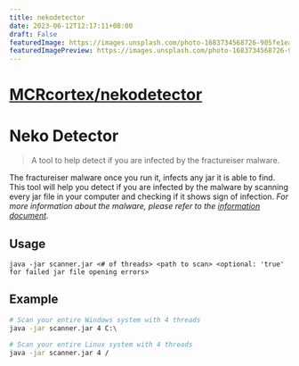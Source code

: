 ```yaml
---
title: nekodetector
date: 2023-06-12T12:17:11+08:00
draft: False
featuredImage: https://images.unsplash.com/photo-1683734568726-905fe1ea73de?ixid=M3w0NjAwMjJ8MHwxfHJhbmRvbXx8fHx8fHx8fDE2ODY1NDMzMDR8&ixlib=rb-4.0.3
featuredImagePreview: https://images.unsplash.com/photo-1683734568726-905fe1ea73de?ixid=M3w0NjAwMjJ8MHwxfHJhbmRvbXx8fHx8fHx8fDE2ODY1NDMzMDR8&ixlib=rb-4.0.3
---
```


# [MCRcortex/nekodetector](https://github.com/MCRcortex/nekodetector)

# Neko Detector 

> A tool to help detect if you are infected by the fractureiser malware.

The fractureiser malware once you run it, infects any jar it is able to find. This tool will help you detect if you are infected by the malware by scanning every jar file in your computer and checking if it shows sign of infection. *For more information about the malware, please refer to the [information document](https://github.com/fractureiser-investigation/fractureiser/blob/main/README.md).*

## Usage

```
java -jar scanner.jar <# of threads> <path to scan> <optional: 'true' for failed jar file opening errors>
```

## Example

```bash
# Scan your entire Windows system with 4 threads
java -jar scanner.jar 4 C:\

# Scan your entire Linux system with 4 threads
java -jar scanner.jar 4 /
```
